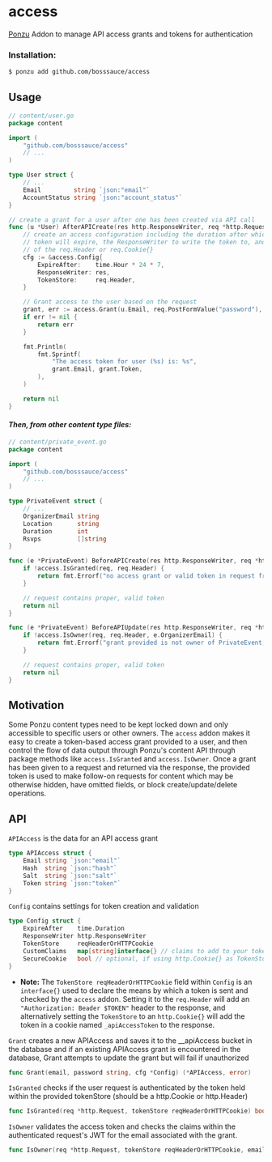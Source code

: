 # access
[Ponzu](https://ponzu-cms.org) Addon to manage API access grants and tokens for authentication

### Installation:
```bash
$ ponzu add github.com/bosssauce/access
```

## Usage

```go
// content/user.go
package content

import (
	"github.com/bosssauce/access"
	// ...
)

type User struct {
    // ... 
	Email         string `json:"email"`
	AccountStatus string `json:"account_status"`
}

// create a grant for a user after one has been created via API call
func (u *User) AfterAPICreate(res http.ResponseWriter, req *http.Request) error {
	// create an access configuration including the duration after which the
	// token will expire, the ResponseWriter to write the token to, and which
	// of the req.Header or req.Cookie{}
	cfg := &access.Config{
		ExpireAfter:    time.Hour * 24 * 7,
		ResponseWriter: res,
		TokenStore:     req.Header,
	}

	// Grant access to the user based on the request
	grant, err := access.Grant(u.Email, req.PostFormValue("password"), cfg)
	if err != nil {
		return err
	}

	fmt.Println(
		fmt.Sprintf(
			"The access token for user (%s) is: %s",
			grant.Email, grant.Token,
		),
	)

	return nil
}
```

#### *Then, from other content type files:*

```go
// content/private_event.go
package content

import (
	"github.com/bosssauce/access"
	// ...
)

type PrivateEvent struct {
	// ...
	OrganizerEmail string
	Location       string
	Duration       int
	Rsvps          []string
}

func (e *PrivateEvent) BeforeAPICreate(res http.ResponseWriter, req *http.Request) error {
	if !access.IsGranted(req, req.Header) {
		return fmt.Errorf("no access grant or valid token in request from: %s", req.RemoteAddr)
	}

	// request contains proper, valid token
	return nil
}

func (e *PrivateEvent) BeforeAPIUpdate(res http.ResponseWriter, req *http.Request) error {
	if !access.IsOwner(req, req.Header, e.OrganizerEmail) {
		return fmt.Errorf("grant provided is not owner of PrivateEvent, from %s", req.RemoteAddr)
	}

	// request contains proper, valid token
	return nil
}
```


## Motivation

Some Ponzu content types need to be kept locked down and only accessible to
specific users or other owners. The `access` addon makes it easy to create a 
token-based access grant provided to a user, and then control the flow of data
output through Ponzu's content API through package methods like `access.IsGranted`
and `access.IsOwner`. Once a grant has been given to a request and returned via 
the response, the provided token is used to make follow-on requests for content 
which may be otherwise hidden, have omitted fields, or block create/update/delete operations. 

## API

`APIAccess` is the data for an API access grant
```go
type APIAccess struct {
	Email string `json:"email"`
	Hash  string `json:"hash"`
	Salt  string `json:"salt"`
	Token string `json:"token"`
}
```

`Config` contains settings for token creation and validation
```go
type Config struct {
	ExpireAfter    time.Duration
	ResponseWriter http.ResponseWriter
	TokenStore     reqHeaderOrHTTPCookie
	CustomClaims   map[string]interface{} // claims to add to your token
	SecureCookie   bool // optional, if using http.Cookie{} as TokenStore
}
```
- **Note:** The `TokenStore reqHeaderOrHTTPCookie` field within `Config` is an 
`interface{}` used to declare the means by which a token is sent and checked by 
the `access` addon. Setting it to the `req.Header` will add an `"Authorization: Beader $TOKEN"` 
header to the response, and alternatively setting the `TokenStore` to an `http.Cookie{}` 
will add the token in a cookie named `_apiAccessToken` to the response.


`Grant` creates a new APIAccess and saves it to the __apiAccess bucket in the database
and if an existing APIAccess grant is encountered in the database, Grant attempts
to update the grant but will fail if unauthorized
```go
func Grant(email, password string, cfg *Config) (*APIAccess, error)
```


`IsGranted` checks if the user request is authenticated by the token held within
the provided tokenStore (should be a http.Cookie or http.Header)
```go
func IsGranted(req *http.Request, tokenStore reqHeaderOrHTTPCookie) bool
```

`IsOwner` validates the access token and checks the claims within the
authenticated request's JWT for the email associated with the grant.
```go
func IsOwner(req *http.Request, tokenStore reqHeaderOrHTTPCookie, email string) bool
```

